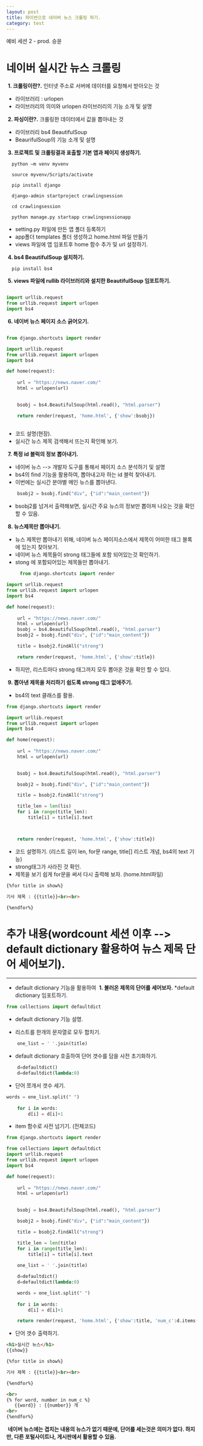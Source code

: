 ```yaml
---
layout: post
title: 파이썬으로 네이버 뉴스 크롤링 하기.
category: test
---
```

예비 세션 2 - prod. 승윤

# 네이버 실시간 뉴스 크롤링 

&nbsp;**1. 크롤링이란?.**
인터넷 주소로 서버에 데이터를 요청해서 받아오는 것
* 라이브러리 : urlopen
* 라이브러리의 의미와 urlopen 라이브러리의 기능 소개 및 설명

&nbsp;**2. 파싱이란?.**
크롤링한 데이터에서 값을 뽑아내는 것
* 라이브러리 bs4 BeautifulSoup 
* BeaurifulSoup의 기능 소개 및 설명

&nbsp;**3. 프로젝트 및 크롤링결과 표출할 기본 앱과 페이지 생성하기.**
```console 
  python –m venv myvenv
  
  source myvenv/Scripts/activate
  
  pip install django  
  
  django-admin startproject crawlingsession
  
  cd crawlingsession
  
  python manage.py startapp crawlingsessionapp
```
* setting.py 파일에 만든 앱 폴더 등록하기
* app폴더 templates 폴더 생성하고 home.html 파일 만들기
* views 파일에 앱 임포트후 home 함수 추가 및 url 설정하기.

&nbsp;**4. bs4 BeautifulSoup 설치하기.**
```console 
  pip install bs4  
```
&nbsp;**5. views 파일에 rullib 라이브러리와 설치한 BeautifulSoup 임포트하기.**
```python

import urllib.request
from urllib.request import urlopen
import bs4

```

&nbsp;**6. 네이버 뉴스 페이지 소스 긁어오기.**
```python

from django.shortcuts import render

import urllib.request
from urllib.request import urlopen
import bs4

def home(request):
    
    url = "https://news.naver.com/"
    html = urlopen(url)

    
    bsobj = bs4.BeautifulSoup(html.read(), "html.parser")

    return render(request, 'home.html', {'show':bsobj})
    
```

* 코드 설명(현장).
* 실시간 뉴스 제목 검색해서 뜨는지 확인해 보기.

&nbsp;**7. 특정 id 블럭의 정보 뽑아내기.**

* 네이버 뉴스 --> 개발자 도구를 통해서 페이지 소스 분석하기 및 설명
* bs4의 find 기능을 활용하여, 뽑아내고자 하는 id 블럭 찾아내기.
* 이번에는 실시간 분야별 메인 뉴스를 뽑아낸다.

```python
    bsobj2 = bsobj.find("div", {"id":"main_content"})
```

* bsobj2를 넘겨서 출력해보면, 실시간 주요 뉴스의 정보만 뽑아져 나오는 것을 확인 할 수 있음.

&nbsp;**8. 뉴스제목만 뽑아내기.**

* 뉴스 제목만 뽑아내기 위해, 네이버 뉴스 페이지소스에서 제목이 어떠한 태그 블록에 있는지 찾아보기.
* 네이버 뉴스 제목들이  strong 태그들에 포함 되어있는것 확인하기.
* stong 에 포함되어있는 제목들만 뽑아내기.

```python
     from django.shortcuts import render

import urllib.request
from urllib.request import urlopen
import bs4

def home(request):
    
    url = "https://news.naver.com/"
    html = urlopen(url)
    bsobj = bs4.BeautifulSoup(html.read(), "html.parser")
    bsobj2 = bsobj.find("div", {"id":"main_content"})

    title = bsobj2.findAll("strong")

    return render(request, 'home.html', {'show':title})
```
* 하지만, 리스트마다 strong 태그까지 모두 뽑아온 것을 확인 할 수 있다.

&nbsp;**9. 뽑아낸 제목을 처리하기 쉽도록 strong 태그 없애주기.**
* bs4의 text 클래스를 활용.
```python 
from django.shortcuts import render

import urllib.request
from urllib.request import urlopen
import bs4

def home(request):
    
    url = "https://news.naver.com/"
    html = urlopen(url)

    
    bsobj = bs4.BeautifulSoup(html.read(), "html.parser")

    bsobj2 = bsobj.find("div", {"id":"main_content"})

    title = bsobj2.findAll("strong")

    title_len = len(lis)
    for i in range(title_len):
        title[i] = title[i].text



    return render(request, 'home.html', {'show':title})
 ```
* 코드 설명하기. (리스트 길이 len, for문 range, title[] 리스트 개념, bs4의 text 기능)
* strong태그가 사라진 것 확인.
* 제목을 보기 쉽게 for문을 써서 다시 출력해 보자. (home.html파일)
```html
{%for title in show%}

기사 제목 : {{title}}<br><br>

{%endfor%} 
```

# 추가 내용(wordcount 세션 이후 --> default dictionary 활용하여 뉴스 제목 단어 세어보기).
 ---
* default dictionary 기능을 활용하여 
&nbsp;**1. 불러온 제목의 단어를 세어보자.**
*default dictionary 임포트하기.
```python
from collections import defaultdict
```
* default dictionary 기능 설명.

* 리스트를 한개의 문자열로 모두 합치기.
```python
    one_list = ' '.join(title)
```

* default dictionary 호출하여 단어 갯수를 담을 사전 초기화하기.
```python
    d=defaultdict()
    d=defaultdict(lambda:0)
```

* 단어 쪼개서 갯수 세기.

```python 
words = one_list.split(" ")
    
    for i in words:
        d[i] = d[i]+1
```

* item 함수로 사전 넘기기. (전체코드)
```python
from django.shortcuts import render

from collections import defaultdict
import urllib.request
from urllib.request import urlopen
import bs4

def home(request):
    
    url = "https://news.naver.com/"
    html = urlopen(url)

    
    bsobj = bs4.BeautifulSoup(html.read(), "html.parser")

    bsobj2 = bsobj.find("div", {"id":"main_content"})

    title = bsobj2.findAll("strong")

    title_len = len(title)
    for i in range(title_len):
        title[i] = title[i].text
    
    one_list = ' '.join(title)

    d=defaultdict()
    d=defaultdict(lambda:0)

    words = one_list.split(" ")
    
    for i in words:
        d[i] = d[i]+1

    return render(request, 'home.html', {'show':title, 'num_c':d.items()})
 ```
 
* 단어 갯수 출력하기.
 ```html
<h1>실시간 뉴스</h1>
{{show}}

{%for title in show%}

기사 제목 : {{title}}<br><br>

{%endfor%} 

<br>
{% for word, number in num_c %}
    {{word}} : {{number}} 개
<br>
{%endfor%}

 ```
 
 &nbsp;**네이버 뉴스에는 겹치는 내용의 뉴스가 없기 때문에, 단어를 세는것은 의미가 없다. 하지만, 다른 포털사이트나, 게시판에서 활용할 수 있음.**





